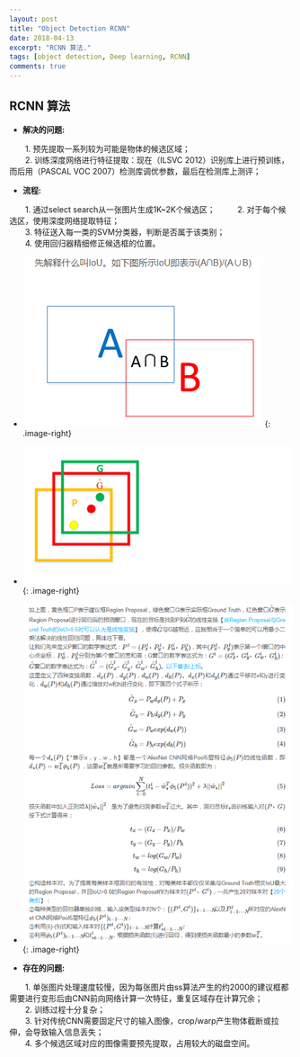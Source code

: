 ```yaml
---
layout: post
title: "Object Detection RCNN"
date: 2018-04-13
excerpt: "RCNN 算法."
tags: [object detection, Deep learning, RCNN]
comments: true
---
```

## **RCNN 算法** 
* **解决的问题:**  

&ensp;&ensp;&ensp;&ensp;1. 预先提取一系列较为可能是物体的候选区域；  
&ensp;&ensp;&ensp;&ensp;2. 训练深度网络进行特征提取：现在（ILSVC 2012）识别库上进行预训练，而后用（PASCAL VOC 2007）检测库调优参数，最后在检测库上测评；

* **流程:**   

&ensp;&ensp;&ensp;&ensp;1. 通过select search从一张图片生成1K~2K个候选区；  
&ensp;&ensp;&ensp;&ensp;2. 对于每个候选区，使用深度网络提取特征；  
&ensp;&ensp;&ensp;&ensp;3. 特征送入每一类的SVM分类器，判断是否属于该类别；   
&ensp;&ensp;&ensp;&ensp;4. 使用回归器精细修正候选框的位置。

* ![](https://github.com/xmxxiong/xmxxiong.github.io/blob/master/assets/img/R_CNN/IoU.png?raw=true)
{: .image-right}   

* ![](https://github.com/xmxxiong/xmxxiong.github.io/blob/master/assets/img/R_CNN/1.png?raw=true)
{: .image-right}  

* ![](https://github.com/xmxxiong/xmxxiong.github.io/blob/master/assets/img/R_CNN/2.png?raw=true)
{: .image-right}  
  
* **存在的问题:**   

&ensp;&ensp;&ensp;&ensp;1. 单张图片处理速度较慢，因为每张图片由ss算法产生的约2000的建议框都需要进行变形后由CNN前向网络计算一次特征，重复区域存在计算冗余；    
&ensp;&ensp;&ensp;&ensp;2. 训练过程十分复杂；  
&ensp;&ensp;&ensp;&ensp;3. 针对传统CNN需要固定尺寸的输入图像，crop/warp产生物体截断或拉伸，会导致输入信息丢失；  
&ensp;&ensp;&ensp;&ensp;4. 多个候选区域对应的图像需要预先提取，占用较大的磁盘空间。 